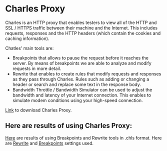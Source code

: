 # Charles Proxy

Charles is an HTTP proxy that enables testers to view all of the HTTP and SSL / HTTPS traffic between their machine and the Internet. This includes requests, responses and the HTTP headers (which contain the cookies and caching information).

Chatles' main tools are:
- Breakpoints that allows to pause the request before it reaches the server. By means of breakpoints we are able to analyze and modify requests in more detail.
- Rewrite that enables to create rules that modify requests and responses as they pass through Charles. Rules such as adding or changing a header or search and replace some text in the response body.
- Bandwidth Throttle / Bandwidth Simulator can be used to adjust the bandwidth and latency of your Internet connection. This enables to simulate modem conditions using your high-speed connection.

<a href="https://www.charlesproxy.com/download/" target="_blank">Link</a> to download Charles Proxy.

## Here are results of using Charles Proxy:

<a href="https://github.com/DariaMartinovskaya/Charles_Proxy/blob/main/Charles_Proxy_HW.chls">Here</a> are results of using Breakpoints and Rewrite tools in .chls format. Here are <a href="https://github.com/DariaMartinovskaya/Charles_Proxy/blob/main/Rewrite_Settings.xml">Rewrite</a> and <a href="https://github.com/DariaMartinovskaya/Charles_Proxy/blob/main/Breakpoint_Settings.xml">Breakpoints</a> settings used.
